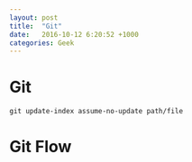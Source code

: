 ```yaml
---
layout: post
title:  "Git"
date:   2016-10-12 6:20:52 +1000
categories: Geek
---
```

Git
============

`git update-index assume-no-update path/file` 


Git Flow
========
